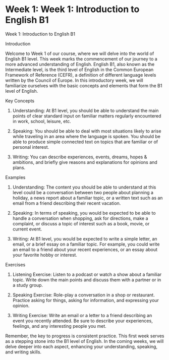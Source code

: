 # Week 1: Week 1: Introduction to English B1

Week 1: Introduction to English B1

Introduction

Welcome to Week 1 of our course, where we will delve into the world of English B1 level. This week marks the commencement of our journey to a more advanced understanding of English. English B1, also known as the Intermediate level, is the third level of English in the Common European Framework of Reference (CEFR), a definition of different language levels written by the Council of Europe. In this introductory week, we will familiarize ourselves with the basic concepts and elements that form the B1 level of English.

Key Concepts

1. Understanding: At B1 level, you should be able to understand the main points of clear standard input on familiar matters regularly encountered in work, school, leisure, etc.

2. Speaking: You should be able to deal with most situations likely to arise while traveling in an area where the language is spoken. You should be able to produce simple connected text on topics that are familiar or of personal interest.

3. Writing: You can describe experiences, events, dreams, hopes & ambitions, and briefly give reasons and explanations for opinions and plans.

Examples

1. Understanding: The content you should be able to understand at this level could be a conversation between two people about planning a holiday, a news report about a familiar topic, or a written text such as an email from a friend describing their recent vacation.

2. Speaking: In terms of speaking, you would be expected to be able to handle a conversation when shopping, ask for directions, make a complaint, or discuss a topic of interest such as a book, movie, or current event.

3. Writing: At B1 level, you would be expected to write a simple letter, an email, or a brief essay on a familiar topic. For example, you could write an email to a friend about your recent experiences, or an essay about your favorite hobby or interest.

Exercises

1. Listening Exercise: Listen to a podcast or watch a show about a familiar topic. Write down the main points and discuss them with a partner or in a study group.

2. Speaking Exercise: Role-play a conversation in a shop or restaurant. Practice asking for things, asking for information, and expressing your opinion.

3. Writing Exercise: Write an email or a letter to a friend describing an event you recently attended. Be sure to describe your experiences, feelings, and any interesting people you met.

Remember, the key to progress is consistent practice. This first week serves as a stepping stone into the B1 level of English. In the coming weeks, we will delve deeper into each aspect, enhancing your understanding, speaking, and writing skills.